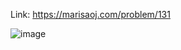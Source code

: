 Link: https://marisaoj.com/problem/131

![image](https://github.com/user-attachments/assets/61b2026f-43c1-4cdf-a262-558867b9ecf0)
